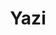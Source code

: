 ---
codehost: https://github.com/sxyazi/yazi
logohandle: github_yazi-rs
sort: yazirs
title: Yazi
website: https://yazi-rs.github.io/
---